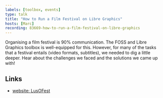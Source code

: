 ```yaml
---
labels: [toolbox, events]
type: talk
title: "How to Run a Film Festival on Libre Graphics"
hosts: [Marc]
recording: 83669-how-to-run-a-film-festival-on-libre-graphics
---
```


Organising a film festival is 90% communication. The FOSS and Libre Graphics
toolbox is well-equipped for this. However, for many of the tasks that a
festival entails (video formats, subtitles), we needed to dig a little deeper.
Hear about the challenges we faced and the solutions we came up with!

## Links

* [website: LusOFest](https://www.lusofest.de)

